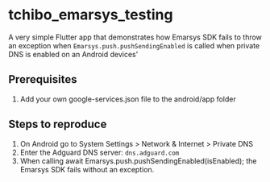 # tchibo_emarsys_testing

A very simple Flutter app that demonstrates how Emarsys SDK fails to throw an exception when
`Emarsys.push.pushSendingEnabled` is called when private DNS is enabled on an Android devices'

## Prerequisites

1. Add your own google-services.json file to the android/app folder

## Steps to reproduce

1. On Android go to System Settings > Network & Internet > Private DNS
2. Enter the Adguard DNS server: `dns.adguard.com`
3. When calling await Emarsys.push.pushSendingEnabled(isEnabled); the Emarsys SDK fails without an exception.